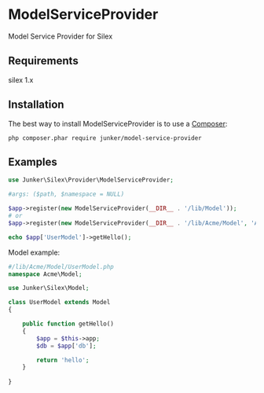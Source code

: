 # ModelServiceProvider
Model Service Provider for Silex

## Requirements
silex 1.x

## Installation
The best way to install ModelServiceProvider is to use a [Composer](https://getcomposer.org/download):

    php composer.phar require junker/model-service-provider

## Examples

```php
use Junker\Silex\Provider\ModelServiceProvider;

#args: ($path, $namespace = NULL)

$app->register(new ModelServiceProvider(__DIR__ . '/lib/Model'));
# or
$app->register(new ModelServiceProvider(__DIR__ . '/lib/Acme/Model', 'Acme\Model')); 

echo $app['UserModel']->getHello();

```


Model example: 

```php
#/lib/Acme/Model/UserModel.php
namespace Acme\Model;

use Junker\Silex\Model;

class UserModel extends Model
{

	public function getHello()
	{
		$app = $this->app;
		$db = $app['db'];

		return 'hello';
	}
	
}
```

